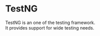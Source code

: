 # TestNG
TestNG is an one of the testing framework.<br>
It provides support for wide testing needs.
